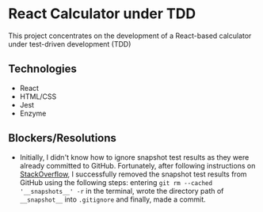 # React Calculator under TDD
This project concentrates on the development of a React-based calculator under test-driven development (TDD)

## Technologies
- React
- HTML/CSS
- Jest
- Enzyme

## Blockers/Resolutions
- Initially, I didn't know how to ignore snapshot test results as they were already committed to GitHub. Fortunately, after following instructions on [StackOverflow](https://stackoverflow.com/questions/7927230/remove-directory-from-remote-repository-after-adding-them-to-gitignore), I successfully removed the snapshot test results from GitHub using the following steps: entering `git rm --cached '__snapshots__' -r` in the terminal, wrote the directory path of `__snapshot__` into  `.gitignore` and finally, made a commit. 